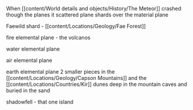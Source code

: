 When [[content/World details and objects/History/The Meteor]] crashed though the planes it scattered plane shards over the material plane

Faewild shard - [[content/Locations/Geology/Fae Forest]]

fire elemental plane - the volcanos 

water elemental plane

air elemental plane

earth elemental plane
    2 smaller pieces in the [[content/Locations/Geology/Capson Mountains]] and the [[content/Locations/Countries/Kir]] dunes
    deep in the mountain caves and buried in the sand

shadowfell - that one island

